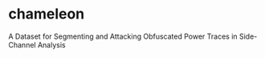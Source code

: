 # chameleon
A Dataset for Segmenting and Attacking Obfuscated Power Traces in Side-Channel Analysis
